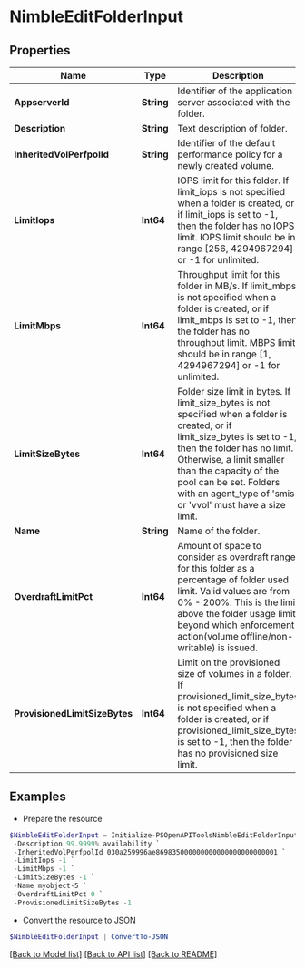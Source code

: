 # NimbleEditFolderInput
## Properties

Name | Type | Description | Notes
------------ | ------------- | ------------- | -------------
**AppserverId** | **String** | Identifier of the application server associated with the folder. | [optional] 
**Description** | **String** | Text description of folder. | [optional] 
**InheritedVolPerfpolId** | **String** | Identifier of the default performance policy for a newly created volume. | [optional] 
**LimitIops** | **Int64** | IOPS limit for this folder. If limit_iops is not specified when a folder is created, or if limit_iops is set to -1, then the folder has no IOPS limit. IOPS limit should be in range [256, 4294967294] or -1 for unlimited. | [optional] 
**LimitMbps** | **Int64** | Throughput limit for this folder in MB/s. If limit_mbps is not specified when a folder is created, or if limit_mbps is set to -1, then the folder has no throughput limit. MBPS limit should be in range [1, 4294967294] or -1 for unlimited. | [optional] 
**LimitSizeBytes** | **Int64** | Folder size limit in bytes. If limit_size_bytes is not specified when a folder is created, or if limit_size_bytes is set to -1, then the folder has no limit. Otherwise, a limit smaller than the capacity of the pool can be set. Folders with an agent_type of &#39;smis&#39; or &#39;vvol&#39; must have a size limit. | [optional] 
**Name** | **String** | Name of the folder. | [optional] 
**OverdraftLimitPct** | **Int64** | Amount of space to consider as overdraft range for this folder as a percentage of folder used limit. Valid values are from 0% - 200%. This is the limit above the folder usage limit beyond which enforcement action(volume offline/non-writable) is issued. | [optional] 
**ProvisionedLimitSizeBytes** | **Int64** | Limit on the provisioned size of volumes in a folder. If provisioned_limit_size_bytes is not specified when a folder is created, or if provisioned_limit_size_bytes is set to -1, then the folder has no provisioned size limit. | [optional] 

## Examples

- Prepare the resource
```powershell
$NimbleEditFolderInput = Initialize-PSOpenAPIToolsNimbleEditFolderInput  -AppserverId 2a0df0fe6f7dc7bb16000000000000000000004817 `
 -Description 99.9999% availability `
 -InheritedVolPerfpolId 030a259996ae869835000000000000000000000001 `
 -LimitIops -1 `
 -LimitMbps -1 `
 -LimitSizeBytes -1 `
 -Name myobject-5 `
 -OverdraftLimitPct 0 `
 -ProvisionedLimitSizeBytes -1
```

- Convert the resource to JSON
```powershell
$NimbleEditFolderInput | ConvertTo-JSON
```

[[Back to Model list]](../README.md#documentation-for-models) [[Back to API list]](../README.md#documentation-for-api-endpoints) [[Back to README]](../README.md)

